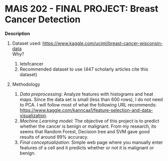 # MAIS 202 - FINAL PROJECT: Breast Cancer Detection
**Description**
1. Dataset used: https://www.kaggle.com/uciml/breast-cancer-wisconsin-data <br /> Why? <br /> 
   1. letsfcancer
   2. Recommended dataset to use (447 scholarly articles cite this dataset)
        
2. Methodology <br />
   1. _Data preprocessing_: Analyze features with histograms and heat maps. Since the data set is small (less than 600 rows), I do not need to PCA. I will follow most of what the following URL recommends: https://www.kaggle.com/kanncaa1/feature-selection-and-data-visualization.
   2. _Machine Learning model_: The objective of this project is to predict whether the cancer is benign or malignant. From my research, its seems that Random Forest, Decision tree and SVM gave good results of around 99% accuracy. 
   3. _Final conceptualization_: Simple web page where you manually enter features of a cell and it predicts whether or not it is malignant or benign. 

